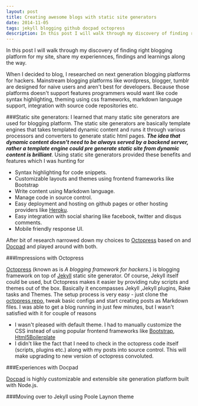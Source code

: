 ```yaml
---
layout: post
title: Creating awesome blogs with static site generators
date: 2014-11-05
tags: jekyll blogging github docpad octopress
description: In this post I will walk through my discovery of finding right blogging platform for my site, my experiences with static site generators and things I learned.
---
```


In this post I will walk through my discovery of finding right blogging platform for my site, share my experiennces, findings and learnings along the way.
 
When I decided to blog, I researched on next generation blogging platforms for hackers. 
Mainstream blogging platforms like wordpress, blogger, tumblr are designed for naive users and aren't best for developers. 
Because those platforms doesn't support features programmers would want like code syntax highlighting, theming using css frameworks, 
markdown language support, integration with source code repositories etc. <!-- TODO bulletize -->

###Static site generators:
I learned that many static site generators are used for blogging platform. The static site generators are basically template engines 
that takes templated dynamic content and runs it through various processors and converters to generate static html pages. 
***The idea that dynamic content doesn't need to be always served by a backend server, rather a template engine could pre generate 
static site from dynamic content is brilliant***. Using static site generators provided these benefits and features which I was hunting for

+ Syntax highlighting for code snippets.
+ Customizable layouts and themes using frontend frameworks like Bootstrap
+ Write content using Markdown language.
+ Manage code in source control.
+ Easy deployment and hosting on github pages or other hosting providers like [Heroku](https://www.heroku.com/).
+ Easy integration with social sharing like facebook, twitter and disqus comments.
+ Mobile friendly response UI.
 
After bit of research narrowed down my choices to [Octopress](http://octopress.org/) based on and [Docpad](https://docpad.org/) and played around with both.

###Impressions with Octopress

[Octopress](http://octopress.org/) (known as is *A blogging framework for hackers.*) is blogging framework on top of [Jekyll](http://jekyllrb.com/) static site generator. 
Of course, Jekyll itself could be used, but Octopress makes it easier by providing ruby scripts and themes out of the box. 
Basically it encompasses Jekyll ,Jekyll plugins, Rake tasks and Themes. The setup process is very easy - just clone the [octopress repo](https://github.com/imathis/octopress),
tweak basic configs and start creating posts as Markdown files. I was able to get a blog running in just few minutes, 
but I wasn't satisfied with it for couple of reasons

+ I wasn't pleased with default theme. I had to manually customize the CSS instead of using popular frontend frameworks 
like [Bootstrap](http://getbootstrap.com/), [Html5Boilerplate](http://html5boilerplate.com/)
+ I didn't like the fact that I need to check in the octopress code itself (scripts, plugins etc.) along with my posts into source control. This will make upgrading to new version of octopress convoluted.

###Experiences with Docpad

[Docpad](https://docpad.org/) is highly customizable and extensible site generation platform built with Node.js.

###Moving over to Jekyll using Poole Laynon theme

